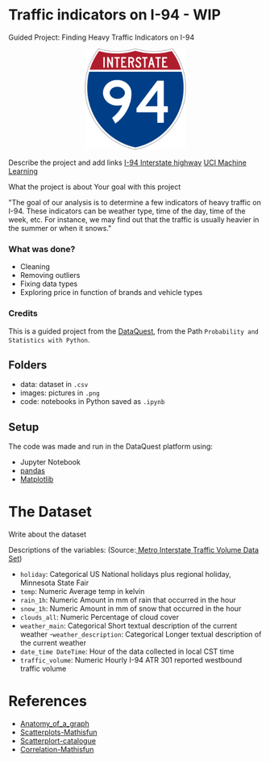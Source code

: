 # Traffic indicators on I-94  - WIP
Guided Project: Finding Heavy Traffic Indicators on I-94

<!-- ![I-94](images/1200px-I-94_svg.png) -->
<p align="center">
<img src="images/1200px-I-94_svg.png" width="200">
</p>

Describe the project and add links
[I-94 Interstate highway](https://en.wikipedia.org/wiki/Interstate_94)
[UCI Machine Learning](https://archive.ics.uci.edu/ml/datasets/Metro+Interstate+Traffic+Volume)

What the project is about
Your goal with this project

"The goal of our analysis is to determine a few indicators of heavy traffic on I-94. These indicators can be weather type, time of the day, time of the week, etc. For instance, we may find out that the traffic is usually heavier in the summer or when it snows."

### What was done?

- Cleaning
- Removing outliers
- Fixing data types
- Exploring price in function of brands and vehicle types

### Credits

This is a guided project from the [DataQuest](https://www.dataquest.io/blog/free-datasets-for-projects/), from the Path `Probability and Statistics with Python`.


## Folders
- data: dataset in `.csv`
- images: pictures in `.png`
- code: notebooks in Python saved as `.ipynb`

## Setup

The code was made and run in the DataQuest platform using:
- Jupyter Notebook
- [pandas](https://pandas.pydata.org/)
- [Matplotlib](https://matplotlib.org/stable/index.html)

# The Dataset
Write about the dataset

Descriptions of the variables:   (Source:[
Metro Interstate Traffic Volume Data Set](https://archive.ics.uci.edu/ml/datasets/Metro+Interstate+Traffic+Volume))

- `holiday`: Categorical US National holidays plus regional holiday, Minnesota State Fair
- `temp`: Numeric Average temp in kelvin
- `rain_1h`: Numeric Amount in mm of rain that occurred in the hour
- `snow_1h`: Numeric Amount in mm of snow that occurred in the hour
- `clouds_all`: Numeric Percentage of cloud cover
- `weather_main`: Categorical Short textual description of the current weather
-`weather_description`: Categorical Longer textual description of the current weather
- `date_time DateTime`: Hour of the data collected in local CST time
- `traffic_volume`: Numeric Hourly I-94 ATR 301 reported westbound traffic volume

# References
- [Anatomy_of_a_graph](https://matplotlib.org/stable/tutorials/introductory/quick_start.html)
- [Scatterplots-Mathisfun](https://www.mathsisfun.com/data/scatter-xy-plots.html)
- [Scatterplort-catalogue](https://datavizcatalogue.com/methods/scatterplot.html)
- [Correlation-Mathisfun](https://www.mathsisfun.com/data/correlation.html)
